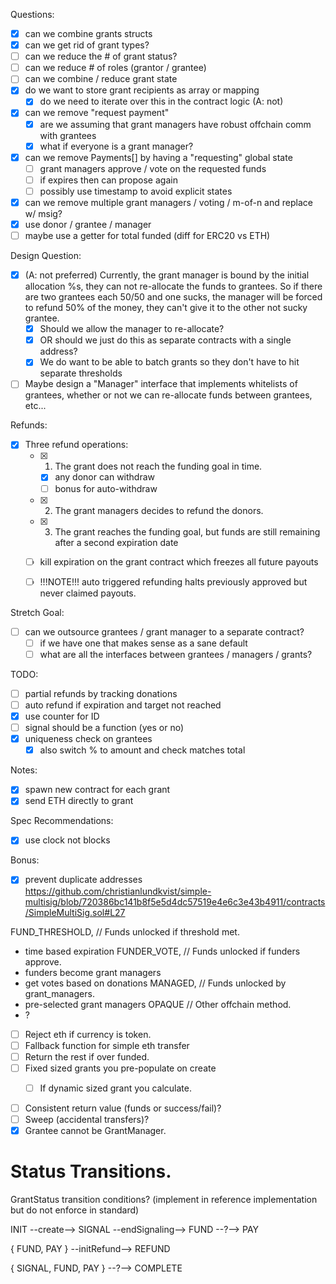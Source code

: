 Questions:
- [x] can we combine grants structs
- [x] can we get rid of grant types?
- [ ] can we reduce the # of grant status?
- [ ] can we reduce # of roles (grantor / grantee)
- [ ] can we combine / reduce grant state
- [x] do we want to store grant recipients as array or mapping
  - [x] do we need to iterate over this in the contract logic (A: not)
- [x] can we remove "request payment"
  - [x] are we assuming that grant managers have robust offchain comm with grantees
  - [x] what if everyone is a grant manager?
- [x] can we remove Payments[] by having a "requesting" global state
  - [ ] grant managers approve / vote on the requested funds
  - [ ] if expires then can propose again
  - [ ] possibly use timestamp to avoid explicit states
- [x] can we remove multiple grant managers / voting / m-of-n and replace w/ msig?
- [x] use donor / grantee / manager
- [ ] maybe use a getter for total funded (diff for ERC20 vs ETH)

Design Question:
- [x] (A: not preferred) Currently, the grant manager is bound by the initial allocation %s, they can
  not re-allocate the funds to grantees. So if there are two grantees each
  50/50 and one sucks, the manager will be forced to refund 50% of the money,
  they can't give it to the other not sucky grantee.
  - [x] Should we allow the manager to re-allocate?
  - [x] OR should we just do this as separate contracts with a single address?
  - [x] We do want to be able to batch grants so they don't have to hit separate
    thresholds
- [ ] Maybe design a "Manager" interface that implements whitelists of grantees,
  whether or not we can re-allocate funds between grantees, etc...

Refunds:
- [x] Three refund operations:
  - [x] 1. The grant does not reach the funding goal in time.
    - [x] any donor can withdraw
    - [ ] bonus for auto-withdraw
  - [x] 2. The grant managers decides to refund the donors.
  - [x] 3. The grant reaches the funding goal, but funds are still remaining after a second expiration date
   - [ ] kill expiration on the grant contract which freezes all future payouts
  - [ ] !!!NOTE!!! auto triggered refunding halts previously approved but never claimed payouts.


Stretch Goal:
- [ ] can we outsource grantees / grant manager to a separate contract?
  - [ ] if we have one that makes sense as a sane default
  - [ ] what are all the interfaces between grantees / managers / grants?

TODO:
- [ ] partial refunds by tracking donations
- [ ] auto refund if expiration and target not reached
- [x] use counter for ID
- [ ] signal should be a function (yes or no)
- [x] uniqueness check on grantees
  - [x] also switch % to amount and check matches total

Notes:
- [x] spawn new contract for each grant
- [x] send ETH directly to grant

Spec Recommendations:
- [x] use clock not blocks

Bonus:
- [x] prevent duplicate addresses
https://github.com/christianlundkvist/simple-multisig/blob/720386bc141b8f5e5d4dc57519e4e6c3e43b4911/contracts/SimpleMultiSig.sol#L27


FUND_THRESHOLD, // Funds unlocked if threshold met.
- time based expiration
FUNDER_VOTE,    // Funds unlocked if funders approve.
- funders become grant managers
- get votes based on donations
MANAGED,        // Funds unlocked by grant_managers.
- pre-selected grant managers
OPAQUE          // Other offchain method.
- ?


- [ ] Reject eth if currency is token.
- [ ] Fallback function for simple eth transfer
- [ ] Return the rest if over funded.
- [ ] Fixed sized grants you pre-populate on create
  - [ ] If dynamic sized grant you calculate.


- [ ] Consistent return value (funds or success/fail)?
- [ ] Sweep (accidental transfers)?
- [x] Grantee cannot be GrantManager.

# Status Transitions.
GrantStatus transition conditions?
(implement in reference implementation but do not enforce in standard)

INIT --create--> SIGNAL --endSignaling--> FUND --?--> PAY

{ FUND, PAY } --initRefund--> REFUND

{ SIGNAL, FUND, PAY } --?--> COMPLETE